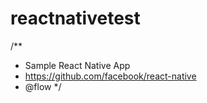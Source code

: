 # reactnativetest

/**
 * Sample React Native App
 * https://github.com/facebook/react-native
 * @flow
 */
 
 
